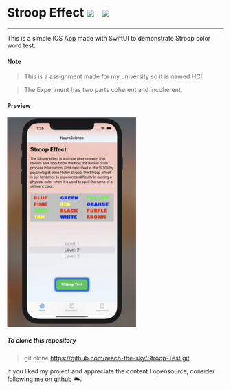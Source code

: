 <h1>Stroop Effect <img src="http://img.deusm.com/informationweek/2015/09/1322066/Swift_logo.png" width="100"/>  &nbsp; <img src="https://koenig-media.raywenderlich.com/uploads/2019/06/SwiftUI_feature.png" width="100"/></h1>

---

This is a simple IOS App made with SwiftUI to demonstrate Stroop color word test.

#### Note
> This is a assignment made for my university so it is named HCI.

> The Experiment has two parts coherent and incoherent.

#### Preview

<img src="./image-stroop-test-app.png" width="300" />

##### To clone this repository

> git clone https://github.com/reach-the-sky/Stroop-Test.git

If you liked my project and appreciate the content I opensource, consider following me on github [🌥](https://github.com/reach-the-sky).


